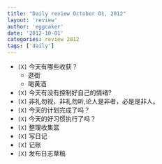 ```yaml
---
title: "Daily review October 01, 2012" 
layout: 'review'
author: 'eggcaker'
date: '2012-10-01'
categories: review 2012
tags: ['daily']
---
```



  * `[X]` 今天有哪些收获？ 
    * 逛街 
    * 喝黄酒 
  * `[X]` 今天有没有控制好自己的情绪? 
  * `[X]` 非礼勿视，非礼勿听,论人是非者，必是是非人。 
  * `[X]` 今天的计划完成了吗？ 
  * `[X]` 今天的好习惯执行了吗？ 
  * `[X]` 整理收集篮 
  * `[X]` 写日记 
  * `[X]` 记账 
  * `[X]` 发布日志草稿 

